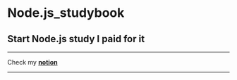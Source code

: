 # Node.js_studybook
## Start Node.js study I paid for it


---
Check my [**notion**](https://ryeo.notion.site/_Node-js-cfa2c241f2b746e69d282870dd6010fc)


---
